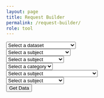 ```yaml
---
layout: page
title: Request Builder
permalink: /request-builder/
role: tool
---
```


<select size="1" id="Dataset" title="" name="Dataset">
    <option value="">Select a dataset</option>
    <option value="00-sf3">2000 Census (SF3)</option>
    <option value="11-acs5">2011 ACS 5 Year Estimates</option>
    <option value="16-acs5">2016 ACS 5 Year Estimates</option>
</select>

<div class="first-level-container">
    <div class="00-sf3">
        <select class="second-level-select">
            <option value="">Select a subject</option>
            <option value="basic-ore-1">Basic Ore Miner - Level 1</option>
            <option value="basic-ore-2">Basic Ore Miner - Level 2</option>
        </select>
    </div>
    <div class="11-acs5" id="1">
        <select class="second-level-select">
            <option value="">Select a subject</option>
            <option value="omber-miner-1">Omber Miner - Level 1</option>
            <option value="omber-miner-2">Omber Miner - Level 2</option>
        </select>
    </div>
    <div class="16-acs5">
        <select class="second-level-select">
            <option value="">Select a category</option>
            <option value="Economy">Economy</option>
            <option value="Health">Health</option>
        </select>
    </div>
</div>

<div class="second-level-container">
    <div class="Economy">
        <select class="third-level-select">
            <option value="">Select a subject</option>
            <option value="S1810">Disability Characteristics</option>
            <option value="S1903">Median Income in the Past 12 Months</option>
        </select>
    </div>
    <div class="Health">
        <select class="third-level-select">
            <option value="">Select a subject</option>
            <option value="omber-miner-1">Omber Miner - Level 1</option>
            <option value="omber-miner-2">Omber Miner - Level 2</option>
        </select>
    </div>
</div>

<div class="third-level-container">
	<div class="S1810">
		<button id="clickMe" value="https://api.census.gov/data/2016/acs/acs5/subject?get=S1810_C01_020E,S1810_C01_024E,S1810_C01_023E,S1810_C02_059E,S1810_C01_022E,S1810_C02_058E,S1810_C01_021E,S1810_C02_057E,S1810_C02_056E,S1810_C03_022E&for=tract:*&in=state:47&in=county:065">Get Data</button>
	</div>
</div>

<script src="https://code.jquery.com/jquery-3.3.1.slim.min.js" integrity="sha384-q8i/X+965DzO0rT7abK41JStQIAqVgRVzpbzo5smXKp4YfRvH+8abtTE1Pi6jizo" crossorigin="anonymous"></script>
<script src="../request-builder.js"></script>